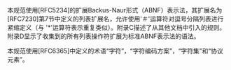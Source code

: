 本规范使用[RFC5234]的扩展Backus-Naur形式（ABNF）表示法，其扩展名为[RFC7230]第7节中定义的列表扩展名，允许使用'＃'运算符对逗号分隔列表进行紧缩定义（与 '*'运算符表示重复类似）。附录C描述了从其他文档中引入的规则。附录D显示了收集到的所有列表操作符扩展为标准ABNF表示法的语法。

本规范使用[RFC6365]中定义的术语“字符”，“字符编码方案”，“字符集”和“协议元素”。